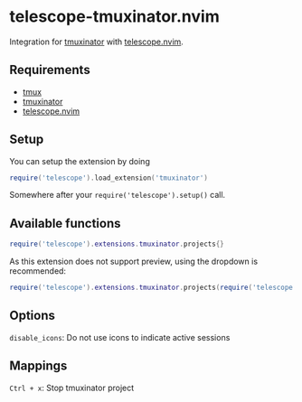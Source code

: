 # telescope-tmuxinator.nvim
Integration for [tmuxinator](https://github.com/tmuxinator/tmuxinator) with [telescope.nvim](https://github.com/nvim-telescope/telescope.nvim).

## Requirements

- [tmux](https://github.com/tmuxinator/tmuxinator#tmux) 
- [tmuxinator](https://github.com/tmuxinator/tmuxinator) 
- [telescope.nvim](https://github.com/nvim-telescope/telescope.nvim)

## Setup

You can setup the extension by doing

```lua
require('telescope').load_extension('tmuxinator')
```

Somewhere after your `require('telescope').setup()` call.

## Available functions

```lua
require('telescope').extensions.tmuxinator.projects{}
```

As this extension does not support preview, using the dropdown is recommended:

```lua
require('telescope').extensions.tmuxinator.projects(require('telescope.themes').get_dropdown({}))
```

## Options

`disable_icons`: Do not use icons to indicate active sessions

## Mappings

`Ctrl + x`: Stop tmuxinator project
